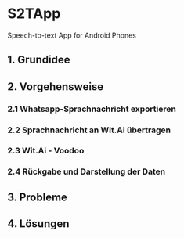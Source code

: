 # S2TApp

Speech-to-text App for Android Phones

## 1. Grundidee

## 2. Vorgehensweise

### 2.1 Whatsapp-Sprachnachricht exportieren

### 2.2 Sprachnachricht an Wit.Ai übertragen

### 2.3 Wit.Ai - Voodoo

### 2.4 Rückgabe und Darstellung der Daten

## 3. Probleme

## 4. Lösungen
